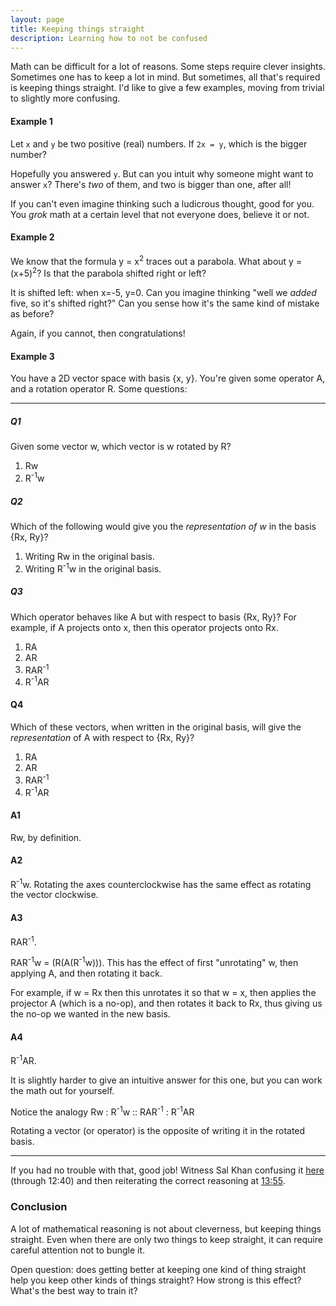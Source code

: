 ```yaml
---
layout: page
title: Keeping things straight
description: Learning how to not be confused
---
```


Math can be difficult for a lot of reasons. Some steps require clever
insights. Sometimes one has to keep a lot in mind. But sometimes, all
that's required is keeping things straight. I'd like to give a few
examples, moving from trivial to slightly more confusing.

#### Example 1

Let `x` and `y` be two positive (real) numbers. If `2x = y`, which is
the bigger number?

Hopefully you answered `y`. But can you intuit why someone might want to
answer `x`? There's _two_ of them, and two is bigger than one, after
all!

If you can't even imagine thinking such a ludicrous thought, good
for you. You _grok_ math at a certain level that not everyone does,
believe it or not.


#### Example 2

We know that the formula y = x<sup>2</sup> traces out a parabola. What
about y = (x+5)<sup>2</sup>? Is that the parabola shifted right or left?

It is shifted left: when x=-5, y=0. Can you imagine thinking "well we
_added_ five, so it's shifted right?" Can you sense how it's the same
kind of mistake as before?

Again, if you cannot, then congratulations!

#### Example 3

You have a 2D vector space with basis {x, y}. You're given some operator
A, and a rotation operator R. Some questions:

---

##### Q1

Given some vector w, which vector is w rotated by R?

  1. Rw
  1. R<sup>-1</sup>w

##### Q2

Which of the following would give you the _representation of w_ in
the basis {Rx, Ry}?

  1. Writing Rw in the original basis.
  1. Writing R<sup>-1</sup>w in the original basis.

##### Q3

Which operator behaves like A but with respect to basis {Rx, Ry}? For
example, if A projects onto x, then this operator projects onto Rx.

  1. RA
  2. AR
  3. RAR<sup>-1</sup>
  4. R<sup>-1</sup>AR

#### Q4

Which of these vectors, when written in the original basis, will give
the *representation* of A with respect to {Rx, Ry}?

  1. RA
  2. AR
  3. RAR<sup>-1</sup>
  4. R<sup>-1</sup>AR


#### A1

Rw, by definition.

#### A2

R<sup>-1</sup>w. Rotating the axes counterclockwise has the same effect
as rotating the vector clockwise.

#### A3

RAR<sup>-1</sup>.

RAR<sup>-1</sup>w = (R(A(R<sup>-1</sup>w))). This has the effect of
first "unrotating" w, then applying A, and then rotating it back.

For example, if w = Rx then this unrotates it so that w = x, then
applies the projector A (which is a no-op), and then rotates it back to
Rx, thus giving us the no-op we wanted in the new basis.

#### A4

R<sup>-1</sup>AR.

It is slightly harder to give an intuitive answer for this one, but you
can work the math out for yourself.

Notice the analogy Rw : R<sup>-1</sup>w :: RAR<sup>-1</sup> : R<sup>-1</sup>AR

Rotating a vector (or operator) is the opposite of writing it in the
rotated basis.

---

If you had no trouble with that, good job! Witness Sal Khan confusing
it [here](https://youtu.be/PiuhTj0zCf4?t=11m42s) (through 12:40) and
then reiterating the correct reasoning at [13:55](https://youtu.be/PiuhTj0zCf4?t=13m55s).


### Conclusion

A lot of mathematical reasoning is not about cleverness, but keeping
things straight. Even when there are only two things to keep straight,
it can require careful attention not to bungle it.

Open question: does getting better at keeping one kind of thing straight
help you keep other kinds of things straight? How strong is this effect?
What's the best way to train it?
